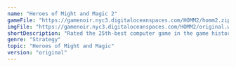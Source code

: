 ```yaml
---
name: "Heroes of Might and Magic 2"
gameFile: "https://gamenoir.nyc3.digitaloceanspaces.com/HOMM2/homm2.zip"
imgFile: "https://gamenoir.nyc3.digitaloceanspaces.com/HOMM2/original.webp"
shortDescription: "Rated the 25th-best computer game in the game history"
genre: "Strategy"
topic: "Heroes of Might and Magic"
version: "original"
---
```

